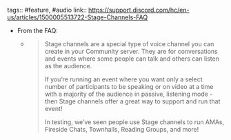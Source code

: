 ---
---

tags:: #feature, #audio
link:: https://support.discord.com/hc/en-us/articles/1500005513722-Stage-Channels-FAQ

- From the FAQ:
	- > Stage channels are a special type of voice channel you can create in your Community server. They are for conversations and events where some people can talk and others can listen as the audience.
	  > 
	  > If you’re running an event where you want only a select number of participants to be speaking or on video at a time with a majority of the audience in passive, listening mode - then Stage channels offer a great way to support and run that event!
	  > 
	  > In testing, we’ve seen people use Stage channels to run AMAs, Fireside Chats, Townhalls, Reading Groups, and more!